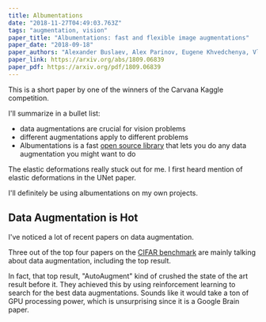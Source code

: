 ```yaml
---
title: Albumentations
date: "2018-11-27T04:49:03.763Z"
tags: "augmentation, vision"
paper_title: "Albumentations: fast and flexible image augmentations"
paper_date: "2018-09-18"
paper_authors: "Alexander Buslaev, Alex Parinov, Eugene Khvedchenya, Vladimir I. Iglovikov, Alexandr A. Kalinin"
paper_link: https://arxiv.org/abs/1809.06839
paper_pdf: https://arxiv.org/pdf/1809.06839
---
```


This is a short paper by one of the winners of the Carvana Kaggle competition.

I'll summarize in a bullet list:

* data augmentations are crucial for vision problems
* different augmentations apply to different problems
* Albumentations is a fast [open source library](https://github.com/albu/albumentations) that lets you do any data augmentation you might want to do

The elastic deformations really stuck out for me. I first heard mention of elastic deformations in the UNet paper.

I'll definitely be using albumentations on my own projects.


## Data Augmentation is Hot

I've noticed a lot of recent papers on data augmentation.

Three out of the top four papers on the [CIFAR benchmark](https://benchmarks.ai/cifar-10) are mainly talking about data augmentation, including the top result.

In fact, that top result, "AutoAugment" kind of crushed the state of the art result before it. They achieved this by using reinforcement learning to search for the best data augmentations. Sounds like it would take a ton of GPU processing power, which is unsurprising since it is a Google Brain paper.